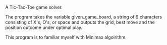 A Tic-Tac-Toe game solver.

The program takes the variable given_game_board, a string of 9 characters consisting of X's, O's, or space and outputs the grid, best move and the position outcome under optimal play.

This program is to familiar myself with Minimax algoirithm.
